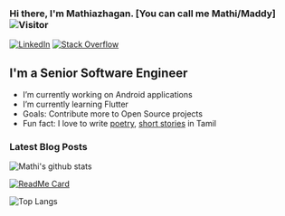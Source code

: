 ### Hi there, I'm Mathiazhagan. [You can call me Mathi/Maddy] ![Visitor](https://visitor-badge.laobi.icu/badge?page_id=mathiazhagan01.repoName)

<a href="https://www.linkedin.com/in/mathiazhagan01/">![LinkedIn](https://img.shields.io/badge/LinkedIn-0077B5?style=for-the-badge&logo=linkedin&logoColor=white)</a> <a href="https://stackoverflow.com/users/5299958/mathiazhagan01"><img alt="Stack Overflow" src="https://img.shields.io/badge/-Stack%20Overflow-FE7A16?style=for-the-badge&logo=stack-overflow&logoColor=white"></a>
 
## I'm a Senior Software Engineer
- I’m currently working on Android applications
- I’m currently learning Flutter
- Goals: Contribute more to Open Source projects
- Fun fact: I love to write [poetry](https://niralan-kirukalgal.blogspot.com/), [short stories](http://niralan-sirukathaigal.blogspot.in/) in Tamil

### Latest Blog Posts
<!-- BLOG-POST-LIST:START -->
<!-- BLOG-POST-LIST:END -->

![Mathi's github stats](https://github-readme-stats.vercel.app/api?username=mathiazhagan01&show_icons=true&theme=material-palenight)

[![ReadMe Card](https://github-readme-stats.vercel.app/api/pin/?username=mathiazhagan01&repo=DrawableColorChange&theme=material-palenight)](https://github.com/mathiazhagan01/DrawableColorChange)

![Top Langs](https://github-readme-stats.vercel.app/api/top-langs/?username=mathiazhagan01&theme=material-palenight)
